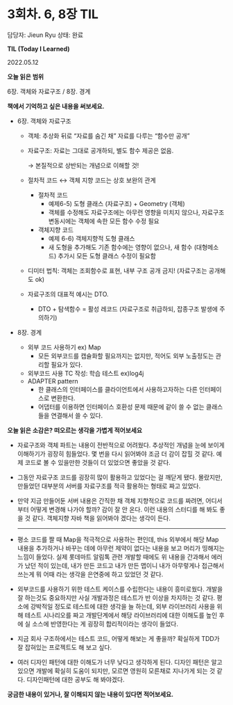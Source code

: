 # 3회차. 6, 8장 TIL

담당자: Jieun Ryu
상태: 완료

**TIL (Today I Learned)**

2022.05.12

**오늘 읽은 범위**

6장. 객체와 자료구조 / 8장. 경계

**책에서 기억하고 싶은 내용을 써보세요.**

- 6장. 객체와 자료구조
    - 객체: 추상화 뒤로 “자료를 숨긴 채” 자료를 다루는 “함수만 공개”
    - 자료구조: 자료는 그대로 공개하되, 별도 함수 제공은 없음.
        
        → 본질적으로 상반되는 개념으로 이해할 것!
        
    
    - 절차적 코드 ↔ 객체 지향 코드는 상호 보완의 관계
        - 절차적 코드
            - 예제6-5) 도형 클래스 (자료구조) + Geometry (객체)
            - 객체를 수정해도 자료구조에는 아무런 영향을 미치지 않으나,
            자료구조 변동시에는 객체에 속한 모든 함수 수정 필요
        - 객체지향 코드
            - 예제 6-6) 객체지향적 도형 클래스
            - 새 도형을 추가해도 기존 함수에는 영향이 없으나,
            새 함수 (대형메소드) 추가시 모든 도형 클래스 수정이 필요함
        
    - 디미터 법칙: 객체는 조회함수로 표현, 내부 구조 공개 금지! (자료구조는 공개해도 ok)
    - 자료구조의 대표적 예시는 DTO.
        - DTO + 탐색함수 = 활성 레코드 (자료구조로 취급하되, 잡종구조 발생에 주의하기)
    
- 8장. 경계
    - 외부 코드 사용하기 ex) Map
        - 모든 외부코드를 캡슐화할 필요까지는 없지만, 적어도 외부 노출정도는 관리할 필요가 있다.
    - 외부코드 사용 TC 작성: 학습 테스트 ex)log4j
    - ADAPTER pattern
        - 한 클래스의 인터페이스를 클라이언트에서 사용하고자하는 다른 인터페이스로 변환한다.
        - 어댑터를 이용하면 인터페이스 호환성 문제 때문에 같이 쓸 수 없는 클래스들을 연결해서 쓸 수 있다.

**오늘 읽은 소감은? 떠오르는 생각을 가볍게 적어보세요**

- 자료구조와 객체 파트는 내용이 전반적으로 어려웠다. 추상적인 개념을 눈에 보이게 이해하기가 굉장히 힘들었다. 몇 번을 다시 읽어봐야 조금 더 감이 잡힐 것 같다.
예제 코드로 볼 수 있을만한 것들이 더 있었으면 좋았을 것 같다.
- 그동안 자료구조 코드를 굉장히 많이 활용하고 있었다는 걸 깨닫게 됐다.
몰랐지만, 만들었던 대부분의 서버를 자료구조를 적극 활용하는 형태로 짜고 있었다.
- 만약 지금 만들어둔 서버 내용은 간직한 채 객체 지향적으로 코드를 짜려면, 어디서부터 어떻게 변경해 나가야 할까? 감이 잘 안 온다. 이런 내용의 스터디를 해 봐도 좋을 것 같다.
객체지향 자바 책을 읽어봐야 겠다는 생각이 든다.
    
    ---
    
- 평소 코드를 짤 때 Map을 적극적으로 사용하는 편인데, this 외부에서 해당 Map 내용을 추가하거나 바꾸는 데에 아무런 제약이 없다는 내용을 보고 머리가 띵해지는 느낌이 들었다.
실제 롯데마트 알림톡 관련 개발할 때에도 위 내용을 간과해서 에러가 났던 적이 있는데, 내가 만든 코드고 내가 만든 맵이니 내가 아무렇게나 접근해서 쓰는게 뭐 어때 라는 생각을 은연중에 하고 있었던 것 같다.
- 외부코드를 사용하기 위한 테스트 케이스를 수립한다는 내용이 흥미로웠다.
개발을 잘 하는것도 중요하지만 사실 개발과정은 테스트가 반 이상을 차지하는 것 같다.
평소에 강박적일 정도로 테스트에 대한 생각을 늘 하는데, 외부 라이브러리 사용을 위해 테스트 시나리오를 짜고 개발단계에서 해당 라이브러리에 대한 이해도를 높인 후에 실 소스에 반영한다는 게 굉장히 합리적이라는 생각이 들었다.
- 지금 회사 구조하에서는 테스트 코드, 어떻게 해보는 게 좋을까?
확실하게 TDD가 잘 잡혀있는 프로젝트도 해 보고 싶다.
- 여러 디자인 패턴에 대한 이해도가 너무 낮다고 생각하게 된다.
디자인 패턴은 알고있으면 개발에 확실히 도움이 되지만, 모르면 영원히 모른채로 지나가게 되는 것 같다. 디자인패턴에 대한 공부도 해 봐야겠다.

**궁금한 내용이 있거나, 잘 이해되지 않는 내용이 있다면 적어보세요.**